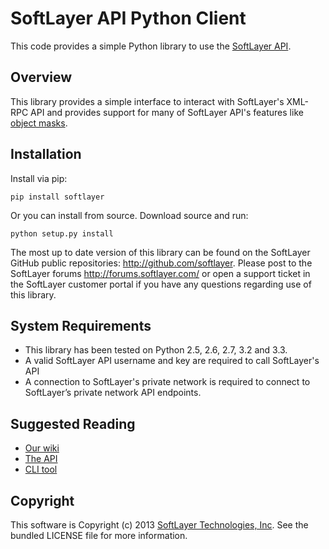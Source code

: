 SoftLayer API Python Client
===========================
This code provides a simple Python library to use the
[SoftLayer API](http://sldn.softlayer.com/reference/softlayerapi).

Overview
--------

This library provides a simple interface to interact with SoftLayer's XML-RPC
API and provides support for many of SoftLayer API's features like
[object masks](http://sldn.softlayer.com/article/Using-Object-Masks-SoftLayerAPI).

Installation
------------
Install via pip:
```
pip install softlayer
```

Or you can install from source. Download source and run:

```
python setup.py install
```


The most up to date version of this library can be found on the SoftLayer
GitHub public repositories: http://github.com/softlayer. Please post to the
SoftLayer forums http://forums.softlayer.com/ or open a support ticket in the
SoftLayer customer portal if you have any questions regarding use of this
library.

System Requirements
-------------------

* This library has been tested on Python 2.5, 2.6, 2.7, 3.2 and 3.3.
* A valid SoftLayer API username and key are required to call SoftLayer's API
* A connection to SoftLayer's private network is required to connect to
  SoftLayer’s private network API endpoints.

Suggested Reading
-----------------

* [Our wiki](https://github.com/softlayer/softlayer-api-python-client/wiki)
* [The API](https://github.com/softlayer/softlayer-api-python-client/wiki/API-Usage)
* [CLI tool](https://github.com/softlayer/softlayer-api-python-client/wiki/Cli)


Copyright
---------
This software is Copyright (c) 2013 [SoftLayer Technologies, Inc](http://www.softlayer.com/).
See the bundled LICENSE file for more information.
